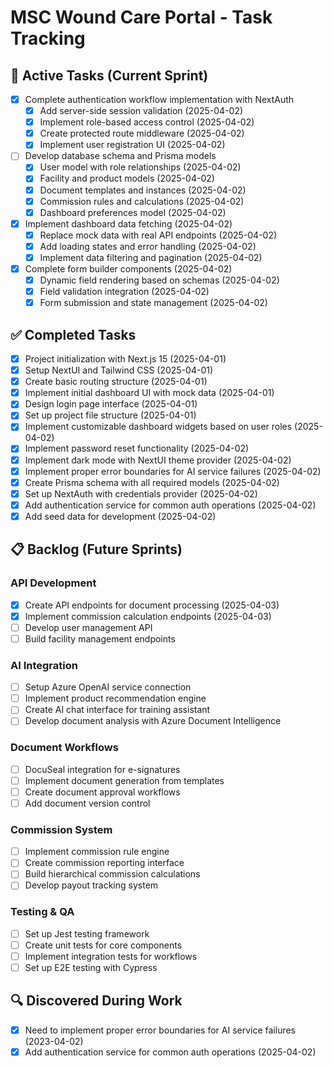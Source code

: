 # MSC Wound Care Portal - Task Tracking

## 🔄 Active Tasks (Current Sprint)

- [x] Complete authentication workflow implementation with NextAuth
  - [x] Add server-side session validation (2025-04-02)
  - [x] Implement role-based access control (2025-04-02)
  - [x] Create protected route middleware (2025-04-02)
  - [x] Implement user registration UI (2025-04-02)

- [ ] Develop database schema and Prisma models
  - [x] User model with role relationships (2025-04-02)
  - [x] Facility and product models (2025-04-02)
  - [x] Document templates and instances (2025-04-02)
  - [x] Commission rules and calculations (2025-04-02)
  - [x] Dashboard preferences model (2025-04-02)

- [x] Implement dashboard data fetching (2025-04-02)
  - [x] Replace mock data with real API endpoints (2025-04-02)
  - [x] Add loading states and error handling (2025-04-02)
  - [x] Implement data filtering and pagination (2025-04-02)

- [x] Complete form builder components (2025-04-02)
  - [x] Dynamic field rendering based on schemas (2025-04-02)
  - [x] Field validation integration (2025-04-02)
  - [x] Form submission and state management (2025-04-02)

## ✅ Completed Tasks

- [x] Project initialization with Next.js 15 (2025-04-01)
- [x] Setup NextUI and Tailwind CSS (2025-04-01)
- [x] Create basic routing structure (2025-04-01)
- [x] Implement initial dashboard UI with mock data (2025-04-01)
- [x] Design login page interface (2025-04-01)
- [x] Set up project file structure (2025-04-01)
- [x] Implement customizable dashboard widgets based on user roles (2025-04-02)
- [x] Implement password reset functionality (2025-04-02)
- [x] Implement dark mode with NextUI theme provider (2025-04-02)
- [x] Implement proper error boundaries for AI service failures (2025-04-02)
- [x] Create Prisma schema with all required models (2025-04-02)
- [x] Set up NextAuth with credentials provider (2025-04-02)
- [x] Add authentication service for common auth operations (2025-04-02)
- [x] Add seed data for development (2025-04-02)

## 📋 Backlog (Future Sprints)

### API Development
- [x] Create API endpoints for document processing (2025-04-03)
- [x] Implement commission calculation endpoints (2025-04-03)
- [ ] Develop user management API
- [ ] Build facility management endpoints

### AI Integration
- [ ] Setup Azure OpenAI service connection
- [ ] Implement product recommendation engine
- [ ] Create AI chat interface for training assistant
- [ ] Develop document analysis with Azure Document Intelligence

### Document Workflows
- [ ] DocuSeal integration for e-signatures
- [ ] Implement document generation from templates
- [ ] Create document approval workflows
- [ ] Add document version control

### Commission System
- [ ] Implement commission rule engine
- [ ] Create commission reporting interface
- [ ] Build hierarchical commission calculations
- [ ] Develop payout tracking system

### Testing & QA
- [ ] Set up Jest testing framework
- [ ] Create unit tests for core components
- [ ] Implement integration tests for workflows
- [ ] Set up E2E testing with Cypress

## 🔍 Discovered During Work
- [x] Need to implement proper error boundaries for AI service failures (2023-04-02)
- [x] Add authentication service for common auth operations (2025-04-02)